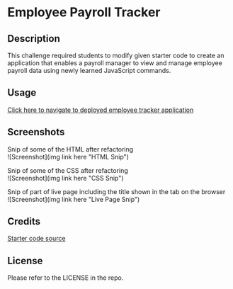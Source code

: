 # Employee Payroll Tracker

## Description

This challenge required students to modify given starter code to create an application that enables a payroll manager to view and manage employee payroll data using newly learned JavaScript commands.

## Usage

[Click here to navigate to deployed employee tracker application](https://macbetthh.github.io/employee_payment_tracker/)

## Screenshots
Snip of some of the HTML after refactoring \
![Screenshot](img link here "HTML Snip") 

Snip of some of the CSS after refactoring \
![Screenshot](img link here "CSS Snip") 

Snip of part of live page including the title shown in the tab on the browser \
![Screenshot](img link here "Live Page Snip") 

## Credits

[Starter code source](https://github.com/coding-boot-camp/curly-potato)

## License

Please refer to the LICENSE in the repo.
